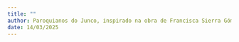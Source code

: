 ```yaml
---
title: ""
author: Paroquianos do Junco, inspirado na obra de Francisca Sierra Gómez, 365 com Jesus de Nazaré
date: 14/03/2025
---
```

